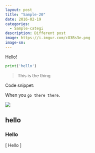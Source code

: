 ```yaml
---
layout: post
title: "Sample-20"
date: 2016-02-19
categories:
  - Sample-categi
description: Different post
image: https://i.imgur.com/cO3Bs3e.png
image-sm:
---
```


Hello!

```python
print('hello')
```

> This is the thing

Code snippet:
<script src="https://gist.github.com/SangwookCheon/4ae0a12bff175c665cd13909d890e9f9.js"></script>

When you `go there there`.

![](https://images.unsplash.com/photo-1531993268000-a3fc2af2e9a9?ixlib=rb-1.2.1&ixid=eyJhcHBfaWQiOjEyMDd9&auto=format&fit=crop&w=500&q=60)

## hello
### Hello



\[
Hello
\]
